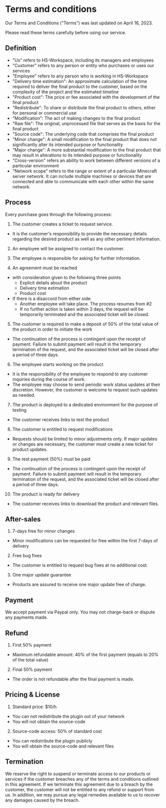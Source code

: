 # Terms and conditions

Our Terms and Conditions ("Terms") was last updated on April 16, 2023.

Please read these terms carefully before using our service.

## Definition

- "Us" refers to HS-Workspace, including its managers and employees
- "Customer" refers to any person or entity who purchases or uses our services
- "Employee" refers to any person who is working in HS-Workspace
- "Delivery time estimation": An approximate calculation of the time required to deliver the final product to the customer, based on the complexity of the project and the estimated timeline
- "Product cost": The price or fee associated with the development of the final product
- "Redistribute": To share or distribute the final product to others, either for personal or commercial use
- "Modification": The act of making changes to the final product
- "Raw file": The original, unprocessed file that serves as the basis for the final product
- "Source code": The underlying code that comprises the final product
- "Minor change": A small modification to the final product that does not significantly alter its intended purpose or functionality
- "Major change": A more substantial modification to the final product that may result in alterations to its intended purpose or functionality
- "Cross-version" refers an ability to work between different versions of a particular environment
- "Network scope" refers to the range or extent of a particular Minecraft server network. It can include multiple machines or devices that are connected and able to communicate with each other within the same network.

## Process

Every purchase goes through the following process:

1. The customer creates a ticket to request service.
- It is the customer's responsibility to provide the necessary details regarding the desired product as well as any other pertinent information.

2. An employee will be assigned to contact the customer.

3. The employee is responsible for asking for further information.

4. An agreement must be reached
- with consideration given to the following three points
  * Explicit details about the product
  * Delivery time estimation
  * Product cost
- If there is a disaccord from either side:
  * Another employee will take place. The process resumes from #2
  * If no further action is taken within 3 days, the request will be temporarily terminated and the associated ticket will be closed.

5. The customer is required to make a deposit of 50% of the total value of the product in order to initiate the work
- The continuation of the process is contingent upon the receipt of payment. Failure to submit payment will result in the temporary termination of the request, and the associated ticket will be closed after a period of three days.

6. The employee starts working on the product
- It is the responsibility of the employee to respond to any customer inquiries during the course of work.
- The employee may choose to send periodic work status updates at their discretion. However, the customer is welcome to request such updates as needed.

7. The product is deployed to a dedicated environment for the purpose of testing
- The customer receives links to test the product

8. The customer is entitled to request modifications
- Requests should be limited to minor adjustments only. If major updates or changes are necessary, the customer must create a new ticket for product updates.

9. The rest payment (50%) must be paid
- The continuation of the process is contingent upon the receipt of payment. Failure to submit payment will result in the temporary termination of the request, and the associated ticket will be closed after a period of three days.

10. The product is ready for delivery
- The customer receives links to download the product and relevant files.

## After-sales

1. 7-days free for minor changes
- Minor modifications can be requested for free within the first 7-days of delivery

2. Free bug fixes
- The customer is entitled to request bug fixes at no additional cost.

3. One major update guarantee
- Products are assured to receive one major update free of charge.

## Payment

We accept payment via Paypal only. You may not charge-back or dispute any payments made.

## Refund

1. First 50% payment
- Maximum refundable amount: 40% of the first payment (equals to 20% of the total value)

2. Final 50% payment
- The order is not refundable after the final payment is made.

## Pricing & License

1. Standard price: $10/h
  - You can not redistribute the plugin out of your network
  - You will not obtain the source-code
2. Source-code access: 50% of standard cost
  - You can redistribute the plugin publicly
  - You will obtain the source-code and relevant files

## Termination

We reserve the right to suspend or terminate access to our products or services if the customer breaches any of the terms and conditions outlined in this agreement. If we terminate this agreement due to a breach by the customer, the customer will not be entitled to any refund or support from us. In addition, we may pursue any legal remedies available to us to recover any damages caused by the breach.
